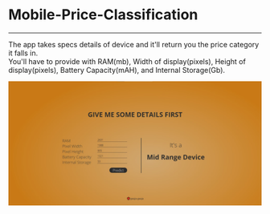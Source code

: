 # Mobile-Price-Classification  
---

The app takes specs details of device and it'll return you the price category it falls in.<br>
You'll have to provide with RAM(mb), Width of display(pixels), Height of display(pixels), Battery Capacity(mAH), and Internal Storage(Gb).
<br>

![mobile price predictor](https://github.com/sudhanshusekhar56/Mobile-Price-Classification/blob/main/static/img/Mobile%20Pice%20Predictor.jpg)
